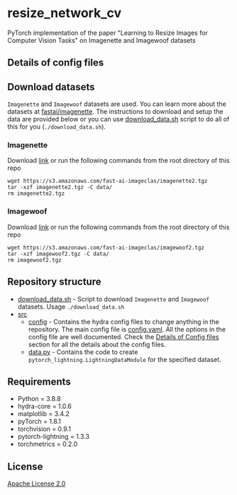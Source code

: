 # resize_network_cv
PyTorch implementation of the paper "Learning to Resize Images for Computer Vision Tasks" on Imagenette and Imagewoof datasets

## Details of config files

## Download datasets
`Imagenette` and `Imagewoof` datasets are used. You can learn more about the datasets at [fastai/imagenette](https://github.com/fastai/imagenette). The instructions to download and setup the data are provided below or you can use [download_data.sh](download_data.sh) script to do all of this for you (`./download_data.sh`).

### Imagenette
Download [link](https://s3.amazonaws.com/fast-ai-imageclas/imagenette2.tgz) or run the following commands from the root directory of this repo

```
wget https://s3.amazonaws.com/fast-ai-imageclas/imagenette2.tgz
tar -xzf imagenette2.tgz -C data/
rm imagenette2.tgz
```

### Imagewoof
Download [link](https://s3.amazonaws.com/fast-ai-imageclas/imagewoof2.tgz) or run the following commands from the root directory of this repo

```
wget https://s3.amazonaws.com/fast-ai-imageclas/imagewoof2.tgz
tar -xzf imagewoof2.tgz -C data/
rm imagewoof2.tgz
```

## Repository structure
- [download_data.sh](download_data.sh) - Script to download `Imagenette` and `Imagewoof` datasets. Usage `./download_data.sh`
- [src](src)
    - [config](src/config) - Contains the hydra config files to change anything in the repository. The main config file is [config.yaml](src/config/config.yaml). All the options in the config file are well documented. Check the [Details of Config files](#details-of-config-files) section for all the details about the config files.
    - [data.py](src/data.py) - Contains the code to create `pytorch_lightning.LightningDataModule` for the specified dataset. 
## Requirements
- Python = 3.8.8
- hydra-core = 1.0.6
- matplotlib = 3.4.2
- pyTorch = 1.8.1
- torchvision = 0.9.1
- pytorch-lightning = 1.3.3
- torchmetrics = 0.2.0

## License
[Apache License 2.0](LICENSE)
